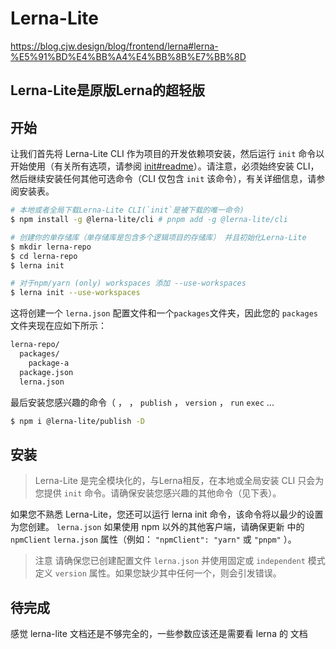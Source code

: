 # Lerna-Lite

https://blog.cjw.design/blog/frontend/lerna#lerna-%E5%91%BD%E4%BB%A4%E4%BB%8B%E7%BB%8D

## Lerna-Lite是原版Lerna的超轻版

## 开始

让我们首先将 Lerna-Lite CLI 作为项目的开发依赖项安装，然后运行 `init` 命令以开始使用（有关所有选项，请参阅  [init#readme](https://github.com/lerna-lite/lerna-lite/tree/main/packages/init#readme)）。请注意，必须始终安装 CLI，然后继续安装任何其他可选命令（CLI 仅包含 `init` 该命令），有关详细信息，请参阅安装表。

```sh
# 本地或者全局下载Lerna-Lite CLI(`init`是被下载的唯一命令)
$ npm install -g @lerna-lite/cli # pnpm add -g @lerna-lite/cli

# 创建你的单存储库（单存储库是包含多个逻辑项目的存储库） 并且初始化Lerna-Lite
$ mkdir lerna-repo
$ cd lerna-repo
$ lerna init

# 对于npm/yarn (only) workspaces 添加 --use-workspaces
$ lerna init --use-workspaces
```

这将创建一个 `lerna.json` 配置文件和一个`packages`文件夹，因此您的 `packages` 文件夹现在应如下所示：

```sh
lerna-repo/
  packages/
    package-a
  package.json
  lerna.json
```

最后安装您感兴趣的命令（ ， ， `publish` ， `version` ， `run` `exec` ...

```sh
$ npm i @lerna-lite/publish -D
```

## 安装

> Lerna-Lite 是完全模块化的，与Lerna相反，在本地或全局安装 CLI 只会为您提供 `init` 命令。请确保安装您感兴趣的其他命令（见下表）。

如果您不熟悉 Lerna-Lite，您还可以运行 lerna init 命令，该命令将以最少的设置为您创建。 `lerna.json` 如果使用 npm 以外的其他客户端，请确保更新 中的 `npmClient` `lerna.json` 属性（例如： `"npmClient": "yarn"` 或 `"pnpm"` ）。

> 注意 请确保您已创建配置文件 `lerna.json` 并使用固定或 `independent` 模式定义 `version` 属性。如果您缺少其中任何一个，则会引发错误。

## 待完成

感觉 lerna-lite 文档还是不够完全的，一些参数应该还是需要看 lerna 的 文档